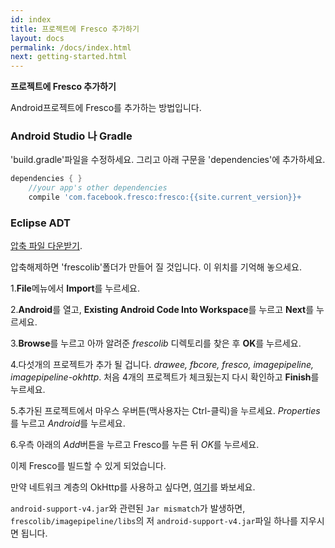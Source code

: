 ```yaml
---
id: index
title: 프로젝트에 Fresco 추가하기
layout: docs
permalink: /docs/index.html
next: getting-started.html
---
```


**프로젝트에 Fresco 추가하기**

Android프로젝트에 Fresco를 추가하는 방법입니다.

### Android Studio 나 Gradle

'build.gradle'파일을 수정하세요. 그리고 아래 구문을 'dependencies'에 추가하세요.

```groovy
dependencies { }
	//your app's other dependencies
    compile 'com.facebook.fresco:fresco:{{site.current_version}}+
```

### Eclipse ADT

[압축 파일 다운받기](https://github.com/facebook/fresco/releases/download/v{{site.current_version}}/frescolib-v{{site.current_version}}.zip).

압축해제하면 'frescolib'폴더가 만들어 질 것입니다. 이 위치를 기억해 놓으세요.

1.**File**메뉴에서 **Import**를 누르세요.

2.**Android**를 열고, **Existing Android Code Into Workspace**를 누르고 **Next**를 누르세요.

3.**Browse**를 누르고 아까 알려준 *frescolib* 디렉토리를 찾은 후 **OK**를 누르세요.

4.다섯개의 프로젝트가 추가 될 겁니다. *drawee, fbcore, fresco, imagepipeline, imagepipeline-okhttp*. 처음 4개의 프로젝트가 체크됬는지 다시 확인하고 **Finish**를 누르세요.

5.추가된 프로젝트에서 마우스 우버튼(맥사용자는 Ctrl-클릭)을 누르세요. *Properties*를 누르고 *Android*를 누르세요.

6.우측 아래의 *Add*버튼을 누르고 Fresco를 누른 뒤 *OK*를 누르세요.

이제 Fresco를 빌드할 수 있게 되었습니다.

만약 네트워크 계층의 OkHttp를 사용하고 싶다면, [여기](using-other-network-layers.html#_)를 봐보세요.

`android-support-v4.jar`와 관련된 `Jar mismatch`가 발생하면, `frescolib/imagepipeline/libs`의 저 `android-support-v4.jar`파일 하나를 지우시면 됩니다.
